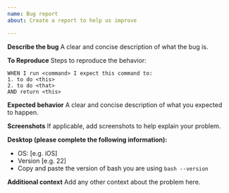 ```yaml
---
name: Bug report
about: Create a report to help us improve

---
```


**Describe the bug**
A clear and concise description of what the bug is.

**To Reproduce**
Steps to reproduce the behavior:

```
WHEN I run <command> I expect this command to:
1. to do <this>
2. to do <that>
AND return <this>
```

**Expected behavior**
A clear and concise description of what you expected to happen.

**Screenshots**
If applicable, add screenshots to help explain your problem.

**Desktop (please complete the following information):**
 - OS: [e.g. iOS]
 - Version [e.g. 22]
 - Copy and paste the version of bash you are using `bash --version`


**Additional context**
Add any other context about the problem here.
